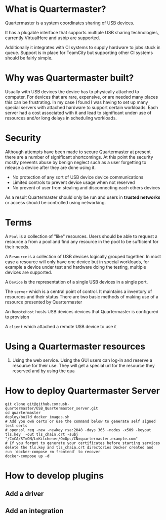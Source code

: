 # What is Quartermaster?
Quartermaster is a system coordinates sharing of USB devices. 

It has a plugable interface that supports multiple USB sharing 
technologies, currently VirtualHere and usbip are supported. 

Additionally it integrates with CI systems to supply hardware to jobs
stuck in queue. Support is in place for TeamCity but supporting other
CI systems should be fairly simple.

# Why was Quartermaster built?

Usually with USB devices the device has to physically attached to computer. 
For devices that are rare, expensive, or are needed many places this can
be frustrating. In my case I found I was having to set up many special
servers with attached hardware to support certain workloads. Each server
had a cost associated with it and lead to significant under-use of
resources and/or long delays in scheduling workloads.

# Security

Although attempts have been made to secure Quartermaster at present there
are a number of significant shortcomings. At this point the security
mostly prevents abuse by benign neglect such as a user forgetting to
release a device after they are done using it.

* No protection of any sort of USB device device communications
* Limited controls to prevent device usage when not reserved
* No prevent of user from stealing and disconnecting each others devices

As a result Quartermaster should only be run and users in
**trusted networks** or access should be controlled using networking.

# Terms

A `Pool` is a collection of "like" resources. Users should be able to 
request a resource a from a pool and find any resource in the pool to 
be sufficient for their needs.

A `Resource` is a collection of USB devices logically grouped together.
In most case a resource will only have one device but in special workloads,
for example a device under test and hardware doing the testing, multiple
devices are supported.

A `Device` is the representation of a single USB devices in a single port.

The `server` which is a central point of control. It maintains a inventory of resources and their status
There are two basic methods of making use of a resource presented by Quartermaster

An `RemoteHost` hosts USB devices devices that Quartermaster is configured to provision

A `client` which attached a remote USB device to use it


# Using a Quartermaster resources

1) Using the web service. Using the GUI users can log-in and reserve a resource for their use. They will get a special
url for the resource they reserved and by using the qua


# How to deploy Quartermaster Server

    git clone git@github.com:usb-quartermaster/USB_Quartermaster_server.git
    cd quartermaster
    deploy/build_docker_images.sh
    # Add you own certs or use the command below to generate self signed test certs
    # openssl req -new -newkey rsa:2048 -days 365 -nodes -x509 -keyout tls.key  -out tls_chain.crt -subj "/C=CA/ST=ON/L=Kitchener/O=Ops/CN=quartermaster.example.com"
    # If you forgot to generate your certificates before starting services delete the tls.key and tls_chain.crt directories Docker created and run `docker-compose rm frontend` to recover  
    docker-compose up -d

# How to develop plugins
## Add a driver
## Add an integration
